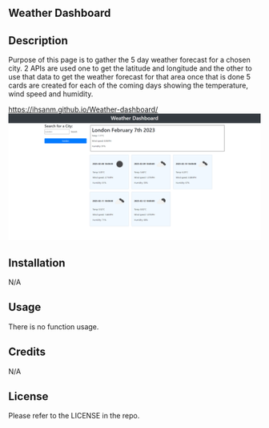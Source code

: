 ## Weather Dashboard

## Description

Purpose of this page is to gather the 5 day weather forecast for a chosen city. 2 APIs are used one to get the latitude and longitude and the other to use that data to get the weather forecast for that area once that is done 5 cards are created for each of the coming days showing the temperature, wind speed and humidity.

https://ihsanm.github.io/Weather-dashboard/
<img src="assets\FireShot Capture 009 - Weather Dashboard - 127.0.0.1.png">
## Installation

N/A

## Usage

There is no function usage.

## Credits

N/A

## License

Please refer to the LICENSE in the repo.